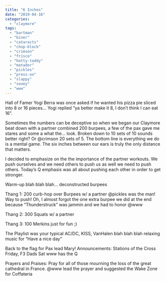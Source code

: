 ```yaml
---
title: "6 Inches"
date: "2019-04-16"
categories: 
  - "claymore"
tags: 
  - "bartman"
  - "biner"
  - "cataracts"
  - "chop-block"
  - "crimson"
  - "frisco"
  - "hotty-toddy"
  - "matador"
  - "pickles"
  - "press-on"
  - "slappy"
  - "sooey"
  - "www"
---
```


  

Hall of Famer Yogi Berra was once asked if he wanted his pizza pie sliced into 8 or 16 pieces... Yogi replied “ya better make it 8, I don’t think I can eat 16”.

Sometimes the numbers can be deceptive so when we began our Claymore beat down with a partner combined 200 burpees, a few of the pax gave me stares and some a what the... look. Broken down to 10 sets of 10 sounds better right? Or @crimson 20 sets of 5. The bottom line is everything we do is a mental game. The six inches between our ears is truly the only distance that matters.

I decided to emphasize on the the importance of the partner workouts. We push ourselves and we need others to push us as well we need to push others. Today’s Q emphasis was all about pushing each other in order to get stronger.

Warm-up blah blah blah... deconstructed burpees

Thang 1: 200 curb-hop over Burpees w/ a partner @pickles was the man! Way to push! Oh, I almost forgot the one extra burpee we did at the end because “Thunderstruck” was jammin and we had to honor @www

Thang 2: 300 Squats w/ a partner

Thang 3: 100 Merkins just for fun ;)

The Playlist was your typical AC/DC, KISS, VanHalen blah blah blah relaxing music for “Have a nice day”

Back to the flag for Pax lead Mary! Announcements: Stations of the Cross Friday, F3 Dads Sat www has the Q

Prayers and Praises: Pray for all of those mourning the loss of the great cathedral in France. @www lead the prayer and suggested the Wake Zone for Coffateria
